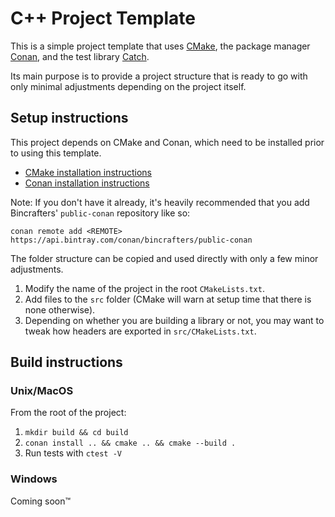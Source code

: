 C++ Project Template
====================

This is a simple project template that uses [CMake](https://cmake.org/), the package manager [Conan](https://conan.io/), and the test library [Catch](https://github.com/catchorg/Catch2).

Its main purpose is to provide a project structure that is ready to go with only minimal adjustments depending on the project itself.

## Setup instructions

This project depends on CMake and Conan, which need to be installed prior to using this template.
* [CMake installation instructions](https://cmake.org/install/)
* [Conan installation instructions](http://docs.conan.io/en/latest/installation.html)

Note: If you don't have it already, it's heavily recommended that you add Bincrafters' `public-conan` repository like so:

    conan remote add <REMOTE> https://api.bintray.com/conan/bincrafters/public-conan

The folder structure can be copied and used directly with only a few minor adjustments.

1. Modify the name of the project in the root `CMakeLists.txt`.
2. Add files to the `src` folder (CMake will warn at setup time that there is none otherwise).
3. Depending on whether you are building a library or not, you may want to tweak how headers are exported in `src/CMakeLists.txt`.

## Build instructions

### Unix/MacOS

From the root of the project:

1. `mkdir build && cd build`
2. `conan install .. && cmake .. && cmake --build .`
3. Run tests with `ctest -V`

### Windows

Coming soon™
